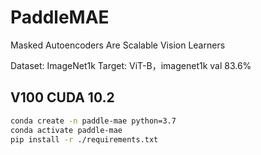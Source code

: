 # PaddleMAE
Masked Autoencoders Are Scalable Vision Learners

Dataset: ImageNet1k
Target: ViT-B，imagenet1k val 83.6%	

## V100 CUDA 10.2
```bash
conda create -n paddle-mae python=3.7
conda activate paddle-mae
pip install -r ./requirements.txt
```